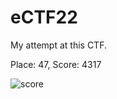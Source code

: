 # eCTF22

My attempt at this CTF.

Place: 47, Score: 4317

![score](https://github.com/N-2-O/eCTF22/blob/main/ectfscore.png?raw=true)
